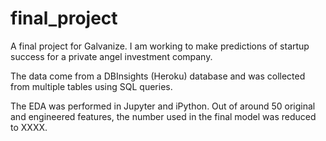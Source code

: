 # final_project
A final project for Galvanize. I am working to make predictions of startup success for a private angel investment company.


The data come from a DBInsights (Heroku) database and was collected from multiple tables using SQL queries.

The EDA was performed in Jupyter and iPython. Out of around 50 original and engineered features, the number used in the final model was reduced to XXXX.
